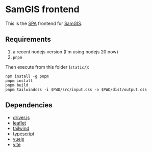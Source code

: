# SamGIS frontend

This is the [SPA](https://wikipedia.org/wiki/Single-page_application) frontend for [SamGIS](https://github.com/trincadev/samgis-be).

## Requirements

1. a recent nodejs version (I'm using nodejs 20 now)
2. `pnpm`

Then execute from this folder (`static/`):

```nodejs
npm install -g pnpm
pnpm install
pnpm build
pnpm tailwindcss -i $PWD/src/input.css -o $PWD/dist/output.css
```

## Dependencies

- [driver.js](https://github.com/trincadev/driver.js/)
- [leaflet](https://leafletjs.com/)
- [tailwind](https://tailwindcss.com/)
- [typescript](https://www.typescriptlang.org/)
- [vuejs](https://vuejs.org/)
- [vite](https://vitejs.dev/)
